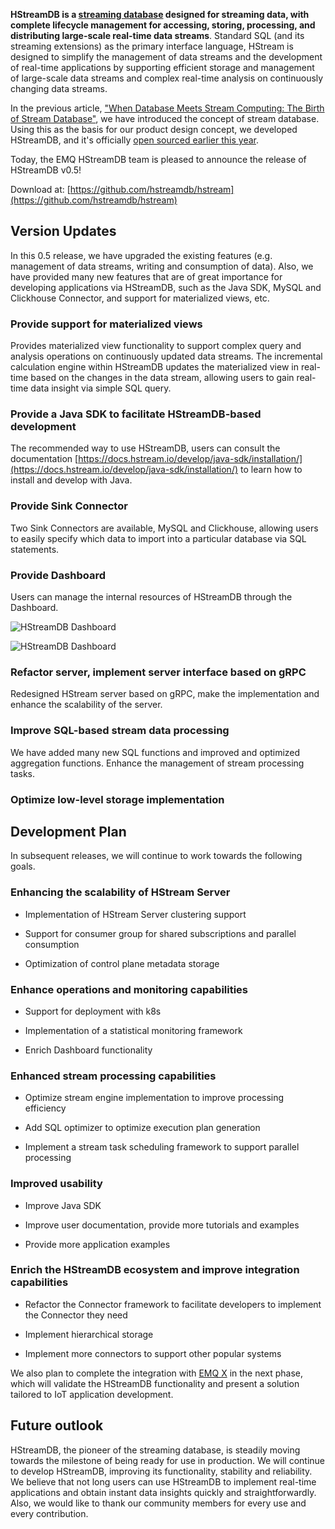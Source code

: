 **HStreamDB is a [streaming database](https://www.emqx.com/en/products/hstreamdb) designed for streaming data, with complete lifecycle management for accessing, storing, processing, and distributing large-scale real-time data streams**. Standard SQL (and its streaming extensions) as the primary interface language, HStream is designed to simplify the management of data streams and the development of real-time applications by supporting efficient storage and management of large-scale data streams and complex real-time analysis on continuously changing data streams.

In the previous article, ["When Database Meets Stream Computing: The Birth of Stream Database"](https://www.emqx.com/en/blog/birth-of-streaming-database), we have introduced the concept of stream database. Using this as the basis for our product design concept, we developed HStreamDB,  and it's officially [open sourced earlier this year](https://www.emqx.com/en/blog/hstreamdb-is-now-officially-open-source).

Today, the EMQ HStreamDB team is pleased to announce the release of HStreamDB v0.5!


Download at: [https://github.com/hstreamdb/hstream](https://github.com/hstreamdb/hstream)


## Version Updates

In this 0.5 release, we have upgraded the existing features (e.g. management of data streams, writing and consumption of data). Also, we have provided many new features that are of great importance for developing applications via HStreamDB, such as the Java SDK, MySQL and Clickhouse Connector, and support for materialized views, etc.

### Provide support for materialized views

Provides materialized view functionality to support complex query and analysis operations on continuously updated data streams. The incremental calculation engine within HStreamDB updates the materialized view in real-time based on the changes in the data stream, allowing users to gain real-time data insight via simple SQL query.

### Provide a Java SDK to facilitate HStreamDB-based development

The recommended way to use HStreamDB, users can consult the documentation [https://docs.hstream.io/develop/java-sdk/installation/](https://docs.hstream.io/develop/java-sdk/installation/) to learn how to install and develop with Java.

### Provide Sink Connector

Two Sink Connectors are available, MySQL and Clickhouse, allowing users to easily specify which data to import into a particular database via SQL statements.

### Provide Dashboard

Users can manage the internal resources of HStreamDB through the Dashboard. 

![HStreamDB Dashboard](https://static.emqx.net/images/89988ce1154311092d8bdefcb78752cc.png)

![HStreamDB Dashboard](https://static.emqx.net/images/62d29d904cf35d3e245207bea2ff4156.png)

### Refactor server, implement server interface based on gRPC 

Redesigned HStream server based on gRPC, make the implementation and enhance the scalability of the server.

### Improve SQL-based stream data processing

We have added many new SQL functions and improved and optimized aggregation functions. Enhance the management of stream processing tasks.

### Optimize low-level storage implementation



## Development Plan

In subsequent releases, we will continue to work towards the following goals.

### Enhancing the scalability of HStream Server

- Implementation of HStream Server clustering support

- Support for consumer group for shared subscriptions and parallel consumption 

- Optimization of control plane metadata storage

### Enhance operations and monitoring capabilities

- Support for deployment with k8s

- Implementation of a statistical monitoring framework

- Enrich Dashboard functionality

### Enhanced stream processing capabilities

- Optimize stream engine implementation to improve processing efficiency

- Add SQL optimizer to optimize execution plan generation

- Implement a stream task scheduling framework to support parallel processing

### Improved usability

- Improve Java SDK

- Improve user documentation, provide more tutorials and examples

- Provide more application examples

### Enrich the HStreamDB ecosystem and improve integration capabilities

- Refactor the Connector framework to facilitate developers to implement the Connector they need

- Implement hierarchical storage

- Implement more connectors to support other popular systems


We also plan to complete the integration with [EMQ X](https://www.emqx.com/en/products/emqx) in the next phase, which will validate the HStreamDB functionality and present a solution tailored to IoT application development.


## Future outlook

HStreamDB, the pioneer of the streaming database, is steadily moving towards the milestone of being ready for use in production. We will continue to develop HStreamDB, improving its functionality, stability and reliability. We believe that not long users can use HStreamDB to implement real-time applications and obtain instant data insights quickly and straightforwardly. Also, we would like to thank our community members for every use and every contribution.
